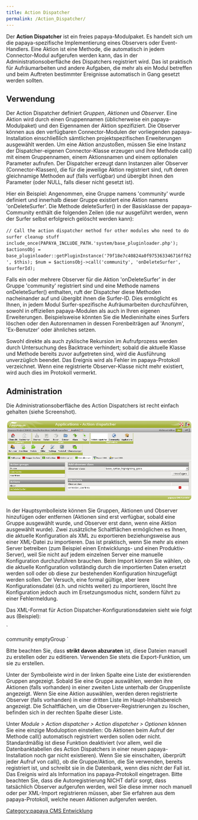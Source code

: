 ```yaml
---
title: Action Dispatcher
permalink: /Action_Dispatcher/
---
```


Der **Action Dispatcher** ist ein freies papaya-Modulpaket. Es handelt sich um die papaya-spezifische Implementierung eines Observers oder Event-Handlers. Eine Aktion ist eine Methode, die automatisch in jedem Connector-Modul aufgerufen werden kann, das in der Administrationsoberfläche des Dispatchers registriert wird. Das ist praktisch für Aufräumarbeiten und andere Aufgaben, die mehr als ein Modul betreffen und beim Auftreten bestimmter Ereignisse automatisch in Gang gesetzt werden sollten.

Verwendung
----------

Der Action Dispatcher definiert *Gruppen*, *Aktionen* und *Observer*. Eine Aktion wird durch einen Gruppennamen (üblicherweise ein papaya-Modulpaket) und den Eigennamen der Aktion spezifiziert. Die Observer können aus den verfügbaren Connector-Modulen der vorliegenden papaya-Installation einschließlich sämtlichen projektspezifischen Erweiterungen ausgewählt werden. Um eine Aktion anzustoßen, müssen Sie eine Instanz der Dispatcher-eigenen Connector-Klasse erzeugen und ihre Methode call() mit einem Gruppennamen, einem Aktionsnamen und einem optionalen Parameter aufrufen. Der Dispatcher erzeugt dann Instanzen aller Observer (Connector-Klassen), die für die jeweilige Aktion registriert sind, ruft deren gleichnamige Methoden auf (falls verfügbar) und übergibt ihnen den Parameter (oder NULL, falls dieser nicht gesetzt ist).

Hier ein Beispiel: Angenommen, eine Gruppe namens 'community' wurde definiert und innerhalb dieser Gruppe existiert eine Aktion namens 'onDeleteSurfer'. Die Methode deleteSurfer() in der Basisklasse der papaya-Community enthält die folgenden Zeilen (die nur ausgeführt werden, wenn der Surfer selbst erfolgreich gelöscht werden kann):

`
 // Call the action dispatcher method for other modules who need to do surfer cleanup stuff
 include_once(PAPAYA_INCLUDE_PATH.'system/base_pluginloader.php');
 $actionsObj = base_pluginloader::getPluginInstance('79f18e7c40824a0f975363346716ff62', $this);
 $num = $actionsObj->call('community', 'onDeleteSurfer', $surferId);
`

Falls ein oder mehrere Observer für die Aktion 'onDeleteSurfer' in der Gruppe 'community' registriert sind und eine Methode namens onDeleteSurfer() enthalten, ruft der Dispatcher diese Methoden nacheinander auf und übergibt ihnen die Surfer-ID. Dies ermöglicht es Ihnen, in jedem Modul Surfer-spezifische Aufräumarbeiten durchzuführen, sowohl in offiziellen papaya-Modulen als auch in Ihren eigenen Erweiterungen. Beispielsweise könnten Sie die Medieninhalte eines Surfers löschen oder den Autorennamen in dessen Forenbeiträgen auf 'Anonym', 'Ex-Benutzer' oder ähnliches setzen.

Sowohl direkte als auch zyklische Rekursion im Aufrufprozess werden durch Untersuchung des Backtrace verhindert; sobald die aktuelle Klasse und Methode bereits zuvor aufgetreten sind, wird die Ausführung unverzüglich beendet. Das Ereignis wird als Fehler im papaya-Protokoll verzeichnet. Wenn eine registrierte Observer-Klasse nicht mehr existiert, wird auch dies im Protokoll vermerkt.

Administration
--------------

Die Administrationsoberfläche des Action Dispatchers ist recht einfach gehalten (siehe Screenshot).

![File:Dispatcher.png](images/File:Dispatcher.png)

In der Hauptsymbolleiste können Sie Gruppen, Aktionen und Observer hinzufügen oder entfernen (Aktionen sind erst verfügbar, sobald eine Gruppe ausgewählt wurde, und Observer erst dann, wenn eine Aktion ausgewählt wurde). Zwei zusätzliche Schaltflächen ermöglichen es Ihnen, die aktuelle Konfiguration als XML zu exportieren beziehungsweise aus einer XML-Datei zu importieren. Das ist praktisch, wenn Sie mehr als einen Server betreiben (zum Beispiel einen Entwicklungs- und einen Produktiv-Server), weil Sie nicht auf jedem einzelnen Server eine manuelle Konfiguration durchzuführen brauchen. Beim Import können Sie wählen, ob die aktuelle Konfiguration vollständig durch die importierten Daten ersetzt werden soll oder ob diese zur bestehenden Konfiguration hinzugefügt werden sollen. Der Versuch, eine formal gültige, aber leere Konfigurationsdatei (d.h. <action-observers/> und nichts weiter) zu importieren, löscht Ihre Konfiguration jedoch auch im Ersetzungsmodus nicht, sondern führt zu einer Fehlermeldung.

Das XML-Format für Action Dispatcher-Konfigurationsdateien sieht wie folgt aus (Beispiel):

`
 <?xml version="1.0" encoding="UTF-8" standalone="yes" ?>
 <action-observers>
   <action-group>
     <name>community</name>
     <action name="onBlockSurfer">
       <observer guid="99db2c2898403880e1ddeeebf7ee726c"/>
     </action>
     <action name="onDeleteSurfer">
     </action>
     <action name="onValidateSurfer">
     </action>
   </action-group>
   <action-group>
     <name>emptyGroup</name>
   </action-group>
 </action-observers>
`

Bitte beachten Sie, dass **strikt davon abzuraten** ist, diese Dateien manuell zu erstellen oder zu editieren. Verwenden Sie stets die Export-Funktion, um sie zu erstellen.

Unter der Symbolleiste wird in der linken Spalte eine Liste der existierenden Gruppen angezeigt. Sobald Sie eine Gruppe auswählen, werden ihre Aktionen (falls vorhanden) in einer zweiten Liste unterhalb der Gruppenliste angezeigt. Wenn Sie eine Aktion auswählen, werden deren registrierte Observer (falls vorhanden) in einer dritten Liste im Haupt-Inhaltsbereich angezeigt. Die Schaltflächen, um die Observer-Registrierungen zu löschen, befinden sich in der rechten Spalte dieser Liste.

Unter *Module \> Action dispatcher \> Action dispatcher \> Optionen* können Sie eine einzige Moduloption einstellen: Ob Aktionen beim Aufruf der Methode call() automatisch registriert werden sollen oder nicht. Standardmäßig ist diese Funktion deaktiviert (vor allem, weil die Datenbanktabellen des Action Dispatchers in einer neuen papaya-Installation noch gar nicht existieren). Wenn Sie sie einschalten, überprüft jeder Aufruf von call(), ob die Gruppe/Aktion, die Sie verwenden, bereits registriert ist, und schreibt sie in die Datenbank, wenn dies nicht der Fall ist. Das Ereignis wird als Information ins papaya-Protokoll eingetragen. Bitte beachten Sie, dass die Autoregistrierung NICHT dafür sorgt, dass tatsächlich Observer aufgerufen werden, weil Sie diese immer noch manuell oder per XML-Import registrieren müssen, aber Sie erfahren aus dem papaya-Protokoll, welche neuen Aktionen aufgerufen werden.

[Category:papaya CMS Entwicklung](Category:papaya_CMS_Entwicklung )
